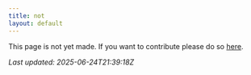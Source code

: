 ```yaml
---
title: not
layout: default
---
```


This page is not yet made. If you want to contribute please do so [here](https://github.com/CrazyH2/Bigstone/blob/wiki/components/not.md).

_Last updated: 2025-06-24T21:39:18Z_
